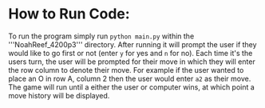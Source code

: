 # How to Run Code:

To run the program simply run ```python main.py``` within the '''NoahReef_4200p3''' directory. After running it will prompt the user if they would like to go first or not (enter ```y``` for yes and ```n``` for no). Each time it's the users turn, the user will be prompted for their move in which they will enter the row column to denote their move. For example if the user wanted to place an O in row A, column 2 then the user would enter ```a2``` as their move. The game will run until a either the user or computer wins, at which point a move history will be displayed.